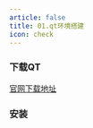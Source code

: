 ```yaml
---
article: false
title: 01.qt环境搭建
icon: check
---
```


### 下载QT
[官网下载地址](https://download.qt.io/archive/qt/)


### 安装









